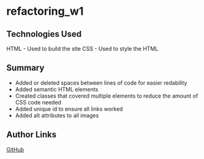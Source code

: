 # refactoring_w1

## Technologies Used

HTML - Used to build the site
CSS - Used to style the HTML

## Summary

* Added or deleted spaces between lines of code for easier redability
* Added semantic HTML elements
* Created classes that covered multiple elements to reduce the amount of CSS code needed
* Added unique id to ensure all links worked
* Added alt attributes to all images

## Author Links

[GitHub](https://github.com/mjshelton12)
